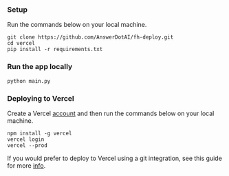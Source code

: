 ### Setup
Run the commands below on your local machine.
```commandline
git clone https://github.com/AnswerDotAI/fh-deploy.git
cd vercel
pip install -r requirements.txt
```

### Run the app locally
```commandline
python main.py
```
### Deploying to Vercel
Create a Vercel [account](https://vercel.com/) and then run the commands below on your local machine.

```commandline
npm install -g vercel
vercel login
vercel --prod
```

If you would prefer to deploy to Vercel using a git integration, see this guide for more [info](https://vercel.com/docs/deployments/git).